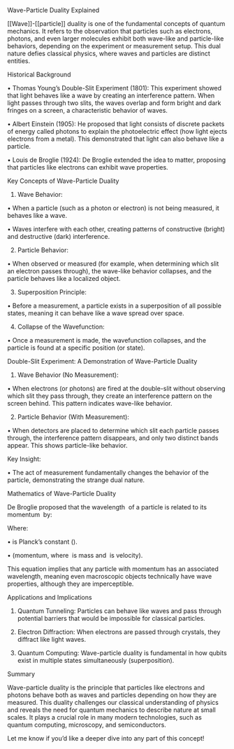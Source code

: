Wave-Particle Duality Explained

  

[[Wave]]-[[particle]] duality is one of the fundamental concepts of quantum mechanics. It refers to the observation that particles such as electrons, photons, and even larger molecules exhibit both wave-like and particle-like behaviors, depending on the experiment or measurement setup. This dual nature defies classical physics, where waves and particles are distinct entities.

  

Historical Background

  

• Thomas Young’s Double-Slit Experiment (1801): This experiment showed that light behaves like a wave by creating an interference pattern. When light passes through two slits, the waves overlap and form bright and dark fringes on a screen, a characteristic behavior of waves.

• Albert Einstein (1905): He proposed that light consists of discrete packets of energy called photons to explain the photoelectric effect (how light ejects electrons from a metal). This demonstrated that light can also behave like a particle.

• Louis de Broglie (1924): De Broglie extended the idea to matter, proposing that particles like electrons can exhibit wave properties.

  

Key Concepts of Wave-Particle Duality

  

1. Wave Behavior:

• When a particle (such as a photon or electron) is not being measured, it behaves like a wave.

• Waves interfere with each other, creating patterns of constructive (bright) and destructive (dark) interference.

2. Particle Behavior:

• When observed or measured (for example, when determining which slit an electron passes through), the wave-like behavior collapses, and the particle behaves like a localized object.

3. Superposition Principle:

• Before a measurement, a particle exists in a superposition of all possible states, meaning it can behave like a wave spread over space.

4. Collapse of the Wavefunction:

• Once a measurement is made, the wavefunction collapses, and the particle is found at a specific position (or state).

  

Double-Slit Experiment: A Demonstration of Wave-Particle Duality

  

1. Wave Behavior (No Measurement):

• When electrons (or photons) are fired at the double-slit without observing which slit they pass through, they create an interference pattern on the screen behind. This pattern indicates wave-like behavior.

2. Particle Behavior (With Measurement):

• When detectors are placed to determine which slit each particle passes through, the interference pattern disappears, and only two distinct bands appear. This shows particle-like behavior.

  

Key Insight:

  

• The act of measurement fundamentally changes the behavior of the particle, demonstrating the strange dual nature.

  

Mathematics of Wave-Particle Duality

  

De Broglie proposed that the wavelength  of a particle is related to its momentum  by:

  

  

  

Where:

  

• is Planck’s constant ().

• (momentum, where  is mass and  is velocity).

  

This equation implies that any particle with momentum has an associated wavelength, meaning even macroscopic objects technically have wave properties, although they are imperceptible.

  

Applications and Implications

  

1. Quantum Tunneling: Particles can behave like waves and pass through potential barriers that would be impossible for classical particles.

2. Electron Diffraction: When electrons are passed through crystals, they diffract like light waves.

3. Quantum Computing: Wave-particle duality is fundamental in how qubits exist in multiple states simultaneously (superposition).

  

Summary

  

Wave-particle duality is the principle that particles like electrons and photons behave both as waves and particles depending on how they are measured. This duality challenges our classical understanding of physics and reveals the need for quantum mechanics to describe nature at small scales. It plays a crucial role in many modern technologies, such as quantum computing, microscopy, and semiconductors.

  

Let me know if you’d like a deeper dive into any part of this concept!